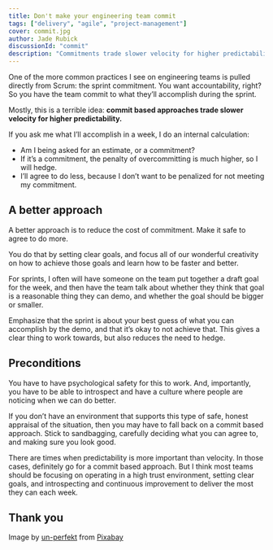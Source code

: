 ```yaml
---
title: Don't make your engineering team commit
tags: ["delivery", "agile", "project-management"]
cover: commit.jpg
author: Jade Rubick
discussionId: "commit"
description: "Commitments trade slower velocity for higher predictability. Is that what you really want?"
---
```


One of the more common practices I see on engineering teams is pulled directly from Scrum: the sprint commitment. You want accountability, right? So you have the team commit to what they’ll accomplish during the sprint. 

<re-img src="commit.jpg"></re-img>

Mostly, this is a terrible idea: **commit based approaches trade slower velocity for higher predictability.**

If you ask me what I’ll accomplish in a week, I do an internal calculation:
* Am I being asked for an estimate, or a commitment?
* If it’s a commitment, the penalty of overcommitting is much higher, so I will hedge.
* I’ll agree to do less, because I don’t want to be penalized for not meeting my commitment.

## A better approach

A better approach is to reduce the cost of commitment. Make it safe to agree to do more.

You do that by setting clear goals, and focus all of our wonderful creativity on how to achieve those goals and learn how to be faster and better.

For sprints, I often will have someone on the team put together a draft goal for the week, and then have the team talk about whether they think that goal is a reasonable thing they can demo, and whether the goal should be bigger or smaller.

Emphasize that the sprint is about your best guess of what you can accomplish by the demo, and that it’s okay to not achieve that. This gives a clear thing to work towards, but also reduces the need to hedge.

## Preconditions

You have to have psychological safety for this to work. And, importantly, you have to be able to introspect and have a culture where people are noticing when we can do better.

If you don’t have an environment that supports this type of safe, honest appraisal of the situation, then you may have to fall back on a commit based approach. Stick to sandbagging, carefully deciding what you can agree to, and making sure you look good. 

There are times when predictability is more important than velocity. In those cases, definitely go for a commit based approach. But I think most teams should be focusing on operating in a high trust environment, setting clear goals, and introspecting and continuous improvement to deliver the most they can each week.

## Thank you

Image by <a href="https://pixabay.com/users/un-perfekt-9295476/?utm_source=link-attribution&utm_medium=referral&utm_campaign=image&utm_content=4040911">un-perfekt</a> from <a href="https://pixabay.com//?utm_source=link-attribution&utm_medium=referral&utm_campaign=image&utm_content=4040911">Pixabay</a>